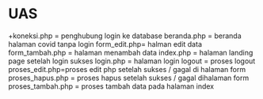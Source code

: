 # UAS

+koneksi.php = penghubung login ke database
beranda.php = beranda halaman covid tanpa login
form_edit.php= halman edit data
form_tambah.php = halaman menambah data
index.php = halaman landing page setelah login sukses
login.php = halaman login
logout = proses logout 
proses_edit.php=proses edit php setelah sukses / gagal di halaman form
proses_hapus.php = proses hapus setelah sukses / gagal dihalaman form
proses_tambah.php = proses tambah data pada halaman index
